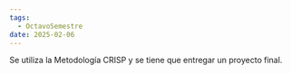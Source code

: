 ```yaml
---
tags:
  - OctavoSemestre
date: 2025-02-06
---
```

Se utiliza la Metodología CRISP y se tiene que entregar un proyecto final.